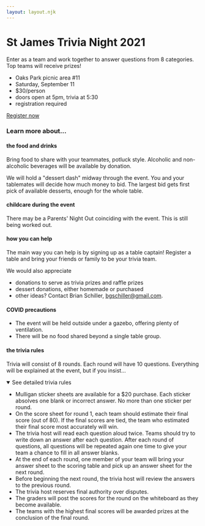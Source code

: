 ```yaml
---
layout: layout.njk
---
```


# St James Trivia Night 2021

<p class="summary">Enter as a team and work together to answer questions from 8 categories. Top teams will receive prizes!</p>

- Oaks Park picnic area #11
- Saturday, September 11
- $30/person
- doors open at 5pm, trivia at 5:30
- registration required

[Register now](/register)

### Learn more about...

#### the food and drinks

Bring food to share with your teammates, potluck style. Alcoholic and non-alcoholic beverages will be available by donation.

We will hold a "dessert dash" midway through the event. You and your tablemates will decide how much money to bid. The largest bid gets first pick of available desserts, enough for the whole table.

#### childcare during the event

There may be a Parents' Night Out coinciding with the event. This is still being worked out.

#### how you can help

The main way you can help is by signing up as a table captain! Register a table and bring your friends or family to be your trivia team.

We would also appreciate

- donations to serve as trivia prizes and raffle prizes
- dessert donations, either homemade or purchased
- other ideas? Contact Brian Schiller, [bgschiller@gmail.com](mailto:bgschiller@gmail.com).

#### COVID precautions

- The event will be held outside under a gazebo, offering plenty of ventilation.
- There will be no food shared beyond a single table group.

#### the trivia rules

Trivia will consist of 8 rounds. Each round will have 10 questions. Everything will be explained at the event, but if you insist...

<details open>
<summary>See detailed trivia rules</summary>
<ul>
<li>Mulligan sticker sheets are available for a $20 purchase. Each sticker absolves one blank or incorrect answer. No more than one sticker per round.</li>
<li>On the score sheet for round 1, each team should estimate their final score (out of 80). If the final scores are tied, the team who estimated their final score most accurately will win.</li>
<li>The trivia host will read each question aloud twice. Teams should try to write down an answer after each question. After each round of questions, all questions will be repeated again one time to give your team a chance to fill in all answer blanks.</li>
<li>At the end of each round, one member of your team will bring your answer sheet to the scoring table and pick up an answer sheet for the next round.</li>
<li>Before beginning the next round, the trivia host will review the answers to the previous round.</li>
<li>The trivia host reserves final authority over disputes.</li>
<li>The graders will post the scores for the round on the whiteboard as they become available.</li>
<li>The teams with the highest final scores will be awarded prizes at the conclusion of the final round.</li>
</ul>
</details>